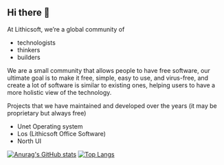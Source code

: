 ## Hi there 👋

<!--

**Here are some ideas to get you started:**

🙋‍♀️ A short introduction - what is your organization all about?
🌈 Contribution guidelines - how can the community get involved?
👩‍💻 Useful resources - where can the community find your docs? Is there anything else the community should know?
🍿 Fun facts - what does your team eat for breakfast?
🧙 Remember, you can do mighty things with the power of [Markdown](https://docs.github.com/github/writing-on-github/getting-started-with-writing-and-formatting-on-github/basic-writing-and-formatting-syntax)
-->

At Lithicsoft, we’re a global community of

+ technologists
+ thinkers
+ builders

We are a small community that allows people to have free software, our ultimate goal is to make it free, simple, easy to use, and virus-free, and create a lot of software is similar to existing ones, helping users to have a more holistic view of the technology.

Projects that we have maintained and developed over the years (it may be proprietary but always free)

+ Unet Operating system
+ Los (Lithicsoft Office Software)
+ North UI


[![Anurag's GitHub stats](https://github-readme-stats.vercel.app/api?username=Lithicsoft-Inc)](https://github.com/anuraghazra/github-readme-stats)
[![Top Langs](https://github-readme-stats.vercel.app/api/top-langs/?username=Lithicsoft-Inc&layout=compact)](https://github.com/anuraghazra/github-readme-stats)
